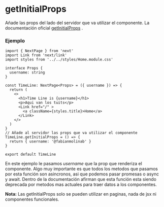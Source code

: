 # getInitialProps

Añade las props del lado del servidor que va utilizar el componente. La documentación oficial [getInitialProps](https://nextjs.org/docs/api-reference/data-fetching/get-initial-props) .

### Ejemplo

```tsx
import { NextPage } from 'next'
import Link from 'next/link'
import styles from '../../styles/Home.module.css'

interface Props {
  username: string
}

const TimeLine: NextPage<Props> = ({ username }) => {
  return (
    <>
      <h1>Time Line is {username}</h1>
      <p>Aqui van los tuits</p>
      <Link href="/" >
        <a className={styles.title}>Home</a>
      </Link>
    </>
  )
}
// Añade al servidor las props que va utilizar el componente
TimeLine.getInitialProps = () => {
  return { username: '@fabianmolinab' }
}

export default TimeLine
```

En este ejemplo le pasamos *username* que la prop que renderiza el componente. Algo muy importante es que todos los metodos que pasamos por esta función son asincronos, asi que podemos pasar promesas o async y await. Dentro de la documentación afirman que esta función esta siendo deprecada por metodos mas actuales para traer datos a los componentes.

**Nota:** Las getInitialProps solo se pueden utilizar en paginas, nada de jsx ni componentes funcionales. 